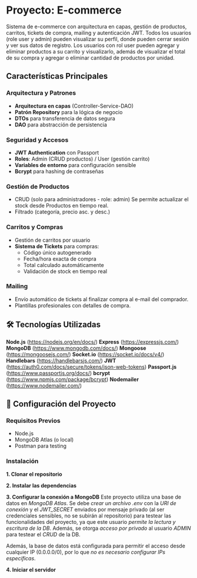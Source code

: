 # Proyecto: E-commerce
Sistema de e-commerce con arquitectura en capas, gestión de productos, carritos, tickets de compra, mailing y autenticación JWT. Todos los usuarios (role user y admin) pueden visualizar su perfil, donde pueden cerrar sesión y ver sus datos de registro. Los usuarios con rol user pueden agregar y eliminar productos a su carrito y visualizarlo, además de visualizar el total de su compra y agregar o eliminar cantidad de productos por unidad.

## Características Principales

### Arquitectura y Patrones
- **Arquitectura en capas** (Controller-Service-DAO)
- **Patrón Repository** para la lógica de negocio
- **DTOs** para transferencia de datos segura
- **DAO** para abstracción de persistencia

### Seguridad y Accesos
- **JWT Authentication** con Passport
- **Roles**: Admin (CRUD productos) / User (gestión carrito)
- **Variables de entorno** para configuración sensible
- **Bcrypt** para hashing de contraseñas

### Gestión de Productos
- CRUD (solo para administradores - role: admin) Se permite actualizar el stock desde Productos en tiempo real.
- Filtrado (categoría, precio asc. y desc.)

### Carritos y Compras
- Gestión de carritos por usuario
- **Sistema de Tickets** para compras:
  - Código único autogenerado
  - Fecha/hora exacta de compra
  - Total calculado automáticamente
  - Validación de stock en tiempo real


### Mailing
- Envío automático de tickets al finalizar compra al e-mail del comprador.
- Plantillas profesionales con detalles de compra.

## 🛠 Tecnologías Utilizadas

**Node.js** (https://nodejs.org/en/docs/) 
**Express** (https://expressjs.com/)
**MongoDB** (https://www.mongodb.com/docs/)
**Mongoose** (https://mongoosejs.com/)
**Socket.io** (https://socket.io/docs/v4/)
**Handlebars** (https://handlebarsjs.com/)
**JWT** (https://auth0.com/docs/secure/tokens/json-web-tokens)
**Passport.js** (https://www.passportjs.org/docs/)
**bcrypt** (https://www.npmjs.com/package/bcrypt)
**Nodemailer** (https://www.nodemailer.com/)

## 🔧 Configuración del Proyecto

### Requisitos Previos
- Node.js
- MongoDB Atlas (o local)
- Postman para testing

### Instalación

**1. Clonar el repositorio**

**2. Instalar las dependencias**

**3. Configurar la conexión a MongoDB**
Este proyecto utiliza una base de datos en *MongoDB Atlas*.
Se debe *crear un archivo .env* con la *URI de conexión* y el *JWT_SECRET* enviados por mensaje privado (al ser credenciales sensibles, no se subirán al repositorio) para testear las funcionalidades del proyecto, ya que este usuario *permite la lectura y escritura de la DB*.
Además, se otorga *acceso por privado* al usuario *ADMIN* para testear el *CRUD* de la DB.

Además, la base de datos está configurada para permitir el acceso desde cualquier IP (0.0.0.0/0), por lo que *no es necesario configurar IPs específicas*.

**4. Iniciar el servidor**